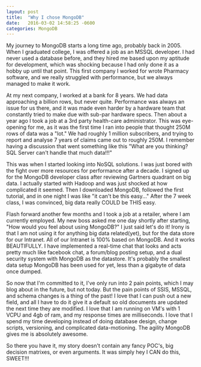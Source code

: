 ```yaml
---
layout: post
title:  "Why I chose MongoDB"
date:   2016-03-02 14:58:25 -0600
categories: MongoDB
---
```

My journey to MongoDB starts a long time ago, probably back in 2005.  When I graduated college, I was offered a job as an MSSQL developer.  I had never used a database before, and they hired me based upon my aptitude for development, which was shocking because I had only done it as a hobby up until that point.  This first company I worked for wrote Pharmacy software, and we really struggled with performance, but we always managed to make it work.

At my next company, I worked at a bank for 8 years.  We had data approaching a billion rows, but never quite.  Performance was always an issue for us there, and it was made even harder by a hardware team that constantly tried to make due with sub-par hardware specs.  Then about a year ago I took a job at a 3rd party health-care administrator.  This was eye-opening for me, as it was the first time I ran into people that thought 250M rows of data was a "lot."  We had roughly 1 million subscribers, and trying to report and analyse 7 years of claims came out to roughly 250M.  I remember having a discussion that went something like this "What are you thinking?  SQL Server can't handle that much data!!!"

This was when I started looking into NoSQL solutions.  I was just bored with the fight over more resources for performance after a decade.  I signed up for the MongoDB developer class after reviewing Gartners quadrant on big data.  I actually started with Hadoop and was just shocked at how complicated it seemed.  Then I downloaded MongoDB, followed the first tutorial, and in one night I was like "it can't be this easy..."  After the 7 week class, I was convinced, big data really COULD be THIS easy.

Flash forward another few months and I took a job at a retailer, where I am currently employed.  My new boss asked me one day shortly after starting, "How would you feel about using MongoDB?"  I just said let's do it!  Irony is that I am not using it for anything big data related(yet), but for the data store for our Intranet.  All of our Intranet is 100% based on MongoDB.  And it works BEAUTIFULLY.  I have implemented a real-time chat that looks and acts pretty much like facebook chat, a forum/blog posting setup, and a dual security system with MongoDB as the datastore.  It's probably the smallest data setup MongoDB has been used for yet, less than a gigabyte of data once dumped.

So now that I'm committed to it, I've only run into 2 pain points, which I may blog about in the future, but not today.  But the pain points of SSIS, MSSQL, and schema changes is a thing of the past!  I love that I can push out a new field, and all I have to do it give it a default so old documents are updated the next time they are modified.  I love that I am running on VM's with 1 VCPU and 4gb of ram, and my response times are milliseconds.  I love that I spend my time developing instead of doing database design, change scripts, versioning, and complicated data-motioning.  The agility MongoDB gives me is absolutely awesome.

So there you have it, my story doesn't contain any fancy POC's, big decision matrixes, or even arguments.  It was simply hey I CAN do this, SWEET!!!